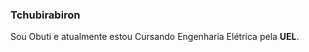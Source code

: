 ### Tchubirabiron

Sou Obuti e atualmente estou Cursando Engenharia Elétrica pela **UEL**.

<div align="center">
  
</div>
  
